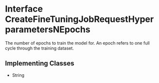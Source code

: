 

# Interface CreateFineTuningJobRequestHyperparametersNEpochs

The number of epochs to train the model for. An epoch refers to one full cycle  through the training dataset. 
## Implementing Classes

* String


